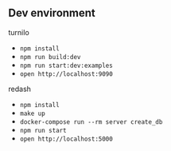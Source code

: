 ## Dev environment

turnilo

* `npm install`
* `npm run build:dev`
* `npm run start:dev:examples`
* `open http://localhost:9090`

redash 

* `npm install`
* `make up`
* `docker-compose run --rm server create_db`
* `npm run start`
* `open http://localhost:5000`

